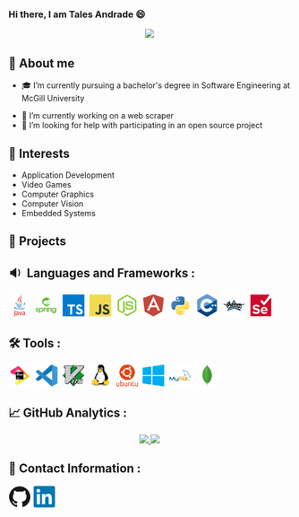 ### Hi there, I am Tales Andrade :smile:

<div id="header" align="center">
  <img src="https://media4.giphy.com/media/RbDKaczqWovIugyJmW/giphy.gif" width="800"/>
</div>

## :space_invader: About me
- 🎓 I’m currently pursuing a bachelor's degree in Software Engineering at McGill University
<!-- - 🌱 I’m currently learning web scraping -->
- 🔭 I’m currently working on a web scraper
- 🤔 I’m looking for help with participating in an open source project
<!-- - 📫 How to reach me:  -->
<!-- - ⚡ Fun fact: My favorite repository on github is []() -->

## :vhs: Interests
- Application Development
- Video Games
- Computer Graphics
- Computer Vision
- Embedded Systems

## :space_invader: Projects
<!-- ### [Name](link)
Description

<div>
  <img src="" title="" alt="" width="400"/>
</div> -->


## :sound: &nbsp;Languages and Frameworks :
<div>
  <img src="https://github.com/devicons/devicon/blob/master/icons/java/java-original-wordmark.svg" title="Java" alt="Java" width="40" height="40"/>&nbsp;
  <img src="https://github.com/devicons/devicon/blob/master/icons/spring/spring-original-wordmark.svg" title="Spring" alt="Spring" width="40" height="40"/>&nbsp;
  <img src="https://github.com/devicons/devicon/blob/master/icons/typescript/typescript-plain.svg" title="Typescript" alt="Typescript" width="40" height="40"/>&nbsp;
  <img src="https://github.com/devicons/devicon/blob/master/icons/javascript/javascript-original.svg" title="Javascript" alt="Javascript" width="40" height="40"/>&nbsp;
  <img src="https://github.com/devicons/devicon/blob/master/icons/nodejs/nodejs-original.svg" title="NodeJS" alt="NodeJS" width="40" height="40"/>&nbsp;
  <img src="https://github.com/devicons/devicon/blob/master/icons/angularjs/angularjs-plain.svg" title="Angular" alt="Angular" width="40" height="40"/>&nbsp;
  <img src="https://github.com/devicons/devicon/blob/master/icons/python/python-original.svg" title="Python" alt="Python" width="40" height="40"/>&nbsp;
  <img src="https://github.com/devicons/devicon/blob/master/icons/cplusplus/cplusplus-original.svg" title="C++" alt="C++" width="40" height="40"/>&nbsp;
  <img src="https://github.com/devicons/devicon/blob/master/icons/groovy/groovy-original.svg" title="Groovy" alt="Groovy" width="40" height="40"/>&nbsp;
  <img src="https://github.com/devicons/devicon/blob/master/icons/selenium/selenium-original.svg" title="Selenium" alt="Selenium" width="40" height="40"/>&nbsp;
</div>


## :hammer_and_wrench: Tools :
<div>
  <img src="https://github.com/devicons/devicon/blob/master/icons/jetbrains/jetbrains-original.svg" title="Jetbrains" alt="Jetbrains" width="40" height="40"/>&nbsp;
  <img src="https://github.com/devicons/devicon/blob/master/icons/vscode/vscode-original.svg" title="VSCode" alt="VSCode" width="40" height="40"/>&nbsp;
  <img src="https://github.com/devicons/devicon/blob/master/icons/vim/vim-original.svg" title="Vim" alt="Vim" width="40" height="40"/>&nbsp;
  <img src="https://github.com/devicons/devicon/blob/master/icons/linux/linux-original.svg" title="Linux" alt="Linux" width="40" height="40"/>&nbsp;
  <img src="https://github.com/devicons/devicon/blob/master/icons/ubuntu/ubuntu-plain-wordmark.svg" title="Ubuntu" alt="Ubuntu" width="40" height="40"/>&nbsp;
  <img src="https://github.com/devicons/devicon/blob/master/icons/windows8/windows8-original.svg" title="Windows" alt="Windows" width="40" height="40"/>&nbsp;
  <img src="https://github.com/devicons/devicon/blob/master/icons/mysql/mysql-original-wordmark.svg" title="MySQL" alt="MySQL" width="40" height="40"/>&nbsp;
  <img src="https://github.com/devicons/devicon/blob/master/icons/mongodb/mongodb-original.svg" title="MongoDB" alt="MongoDB" width="40" height="40"/>&nbsp;
</div>

## :chart_with_upwards_trend: GitHub Analytics : 
<p align="center">
<a href="https://github.com/Tales-Andrade">
  <img height="180em" src="https://github-readme-stats-eight-theta.vercel.app/api?username=Tales-Andrade&show_icons=true&theme=gruvbox&include_all_commits=true&count_private=true"/>
  <img height="180em" src="https://github-readme-stats-eight-theta.vercel.app/api/top-langs/?username=Tales-Andrade&layout=compact&langs_count=8&theme=gruvbox"/>
</a>
</p>

## :iphone: Contact Information : 
[<img src="https://github.com/devicons/devicon/blob/master/icons/github/github-original.svg" title="Github" alt="Github" width="40" height="40"/>](https://github.com/Tales-Andrade)
[<img src="https://github.com/devicons/devicon/blob/master/icons/linkedin/linkedin-original.svg" title="LinkedIn" alt="LinkedIn" width="40" height="40"/>](https://www.linkedin.com/in/tales-andrade/)
